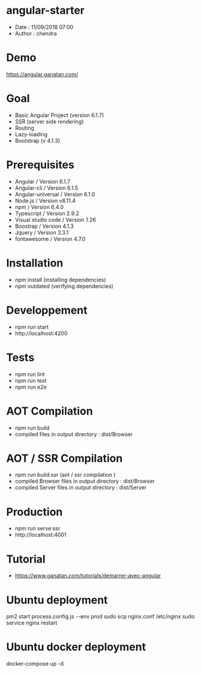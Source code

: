# angular-starter
- Date : 11/09/2018 07:00
- Author : chendra

# Demo
https://angular.ganatan.com/

# Goal
- Basic Angular Project (version 6.1.7)
- SSR (server side rendering)
- Routing
- Lazy-loading
- Bootstrap (v 4.1.3)


# Prerequisites
- Angular / Version 6.1.7
- Angular-cli / Version 6.1.5
- Angular-universal / Version 6.1.0
- Node.js / Version v8.11.4
- npm / Version 6.4.0
- Typescript / Version 2.9.2
- Visual studio code / Version 1.26
- Boostrap / Version 4.1.3
- Jquery / Version 3.3.1
- fontawesome / Version 4.7.0

# Installation
- npm install (installing dependencies)
- npm outdated (verifying dependencies)

# Developpement
- npm run start
- http://localhost:4200

# Tests
- npm run lint
- npm run test
- npm run e2e

# AOT Compilation 
- npm run build
- compiled files in output directory : dist/Browser 

# AOT / SSR Compilation 
- npm run build:ssr (aot / ssr compilation )
- compiled Browser files in output directory : dist/Browser
- compiled Server files in output directory : dist/Server 

# Production
- npm run serve:ssr
- http://localhost:4001

# Tutorial
- https://www.ganatan.com/tutorials/demarrer-avec-angular

# Ubuntu deployment
pm2 start process.config.js --env prod
sudo scp nginx.conf /etc/nginx
sudo service nginx restart

# Ubuntu docker deployment
docker-compose up -d
